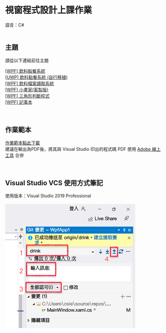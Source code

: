 <h1> 視窗程式設計上課作業 </h1>
語言：C#
<br><br>
<h2>主題</h2>
<pre>請從以下連結前往主題</pre>
<a href="https://github.com/iambjlu/CS_Class/tree/master/drink"> [WPF] 飲料點餐系統 </a><br>
<a href="https://github.com/iambjlu/CS_Class/tree/master/drink_UWP"> [UWP] 飲料點餐系統 (自行移植) </a><br>
<a href="https://github.com/iambjlu/CS_Class/tree/master/Wpf_File"> [WPF] 飲料檔案讀取系統 </a><br>
<a href="https://github.com/iambjlu/CS_Class/tree/master/Wpf_Paint"> [WPF] 小畫家(客製版) </a><br>
<a href="https://github.com/iambjlu/CS_class/tree/master/Triangle"> [WPF] 三角形判斷程式 </a><br>
<a href="https://github.com/iambjlu/CS_class/tree/master/NoteBook"> [WPF] 記事本 </a><br>
<br><br>
<h2>作業範本</h2>
<a href="https://github.com/iambjlu/CS_class/raw/master/Readme_src/1101020.docx" target="_blank" download>作業範本點此下載</a><br>
建議在輸出為PDF後，將其與 Visual Studio 印出的程式碼 PDF 使用 <a href="https://www.adobe.com/tw/acrobat/online/merge-pdf.html" target="_blank">Adobe 線上工具</a> 合併
<br><br><br>
<h2>Visual Studio VCS 使用方式筆記</h2>
使用版本：Visual Studio 2019 Professional<br><br>
<img src="https://github.com/iambjlu/CS_class/blob/master/Readme_src/vcs_guide_1100928.png?raw=true"></img>
